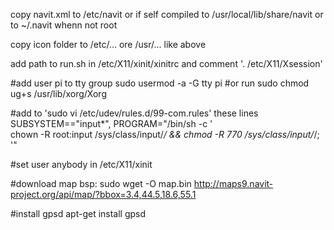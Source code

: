 copy navit.xml to /etc/navit or if self compiled to  /usr/local/lib/share/navit
or to ~/.navit whenn not root

copy icon folder to /etc/... ore /usr/... like above


add path to run.sh in /etc/X11/xinit/xinitrc
and comment '. /etc/X11/Xsession'

#add user pi to tty group
sudo usermod -a -G tty pi
#or run
sudo chmod ug+s /usr/lib/xorg/Xorg

#add to 'sudo vi /etc/udev/rules.d/99-com.rules' these lines
SUBSYSTEM=="input*", PROGRAM="/bin/sh -c '\
        chown -R root:input /sys/class/input/*/ && chmod -R 770 /sys/class/input/*/;\
'"

#set user anybody in /etc/X11/xinit

#download map bsp:
sudo wget -O map.bin http://maps9.navit-project.org/api/map/?bbox=3.4,44.5,18.6,55.1

#install gpsd
apt-get install gpsd
